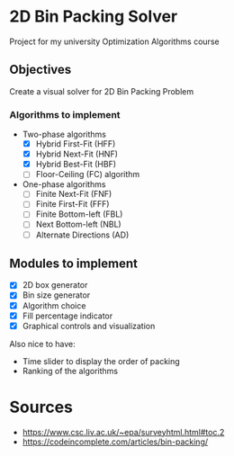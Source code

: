 # 2D Bin Packing Solver
Project for my university Optimization Algorithms course

## Objectives

Create a visual solver for 2D Bin Packing Problem

### Algorithms to implement

- Two-phase algorithms
  - [x] Hybrid First-Fit (HFF)
  - [x] Hybrid Next-Fit (HNF)
  - [x] Hybrid Best-Fit (HBF)
  - [ ] Floor-Ceiling (FC) algorithm
- One-phase algorithms
  - [ ] Finite Next-Fit (FNF)
  - [ ] Finite First-Fit (FFF)
  - [ ] Finite Bottom-left (FBL)
  - [ ] Next Bottom-left (NBL)
  - [ ] Alternate Directions (AD)

## Modules to implement

- [x] 2D box generator
- [x] Bin size generator
- [x] Algorithm choice
- [x] Fill percentage indicator
- [x] Graphical controls and visualization

Also nice to have:
- Time slider to display the order of packing
- Ranking of the algorithms

# Sources

- https://www.csc.liv.ac.uk/~epa/surveyhtml.html#toc.2
- https://codeincomplete.com/articles/bin-packing/
